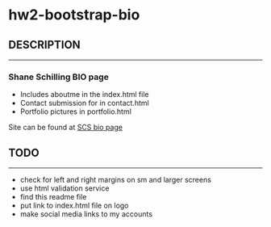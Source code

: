 # hw2-bootstrap-bio

## DESCRIPTION
---
### Shane Schilling BIO page 
- Includes aboutme in the index.html file
- Contact submission for in contact.html
- Portfolio pictures in portfolio.html

Site can be found at [SCS bio page](https://trilambda122.github.io/hw2-bootstrap-bio/)
  
## TODO
---
- check for left and right margins on sm and larger screens
- use html validation service 
- find this readme file
- put link to index.html file on logo
- make social media links to my accounts
